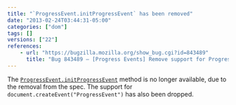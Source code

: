 ```yaml
---
title: "`ProgressEvent.initProgressEvent` has been removed"
date: "2013-02-24T03:44:31-05:00"
categories: ["dom"]
tags: []
versions: ["22"]
references:
    - url: "https://bugzilla.mozilla.org/show_bug.cgi?id=843489"
      title: "Bug 843489 – [Progress Events] Remove support for ProgressEvent.initProgressEvent() and Document.createEvent(\"ProgressEvent\")"
---
```

The [`ProgressEvent.initProgressEvent`](https://developer.mozilla.org/docs/Web/API/ProgressEvent.initProgressEvent) method is no longer available, due to the removal from the spec. The support for `document.createEvent("ProgressEvent")` has also been dropped.
